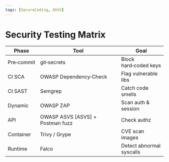 ```yaml
---
tags: [SecureCoding, ASVS]
---
```

# Security Testing Matrix

| Phase | Tool | Goal |
|-------|------|------|
| Pre‑commit | git‑secrets | Block hard‑coded keys |
| CI SCA | OWASP Dependency‑Check | Flag vulnerable libs |
| CI SAST | Semgrep | Catch code smells |
| Dynamic | OWASP ZAP | Scan auth & session |
| API | OWASP ASVS [ASVS] + Postman fuzz | Check authz |
| Container | Trivy / Grype | CVE scan images |
| Runtime | Falco | Detect abnormal syscalls |
